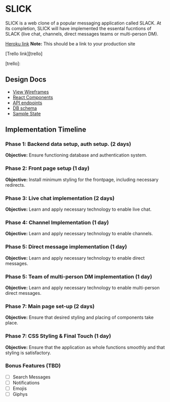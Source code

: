   # SLICK

  SLICK is a web clone of a popular messaging application called SLACK. At its completion,
  SLICK will have implemented the essental fucntions of SLACK (live chat, channels, direct messages
  teams or multi-person DM).


  [Heroku link][heroku] **Note:** This should be a link to your production site

  [Trello link][trello]

  [heroku]: https://slick-aa.herokuapp.com/
  [trello]:

  ## Design Docs
  * [View Wireframes][wireframes]
  * [React Components][components]
  * [API endpoints][api-endpoints]
  * [DB schema][schema]
  * [Sample State][sample-state]

  [wireframes]: ./wireframes/
  [components]: ./component-hierarchy.md
  [sample-state]: ./sample-state.md
  [api-endpoints]: ./api-endpoints.md
  [schema]: ./schema.md

  ## Implementation Timeline

  ### Phase 1: Backend data setup, auth setup. (2 days)

  **Objective:** Ensure functioning database and authentication system.

  ### Phase 2: Front page setup (1 day)

  **Objective:** Install minimum styling for the frontpage, including necessary redirects.

  ### Phase 3: Live chat implementation (2 days)

  **Objective:** Learn and apply necessary technology to enable live chat.

  ### Phase 4: Channel Implementation (1 day)

  **Objective:** Learn and apply necessary technology to enable channels.

  ### Phase 5: Direct message implementation (1 day)

  **Objective:** Learn and apply necessary technology to enable direct messages.

  ### Phase 5: Team of multi-person DM implementation (1 day)

  **Objective:** Learn and apply necessary technology to enable multi-person direct messages.

  ### Phase 7: Main page set-up (2 days)

  **Objective:** Ensure that desired styling and placing of components take place.

  ### Phase 7: CSS Styling & Final Touch (1 day)

  **Objective:** Ensure that the application as whole functions smoothly and that styling is satisfactory.


  ### Bonus Features (TBD)
  - [ ] Search Messages
  - [ ] Notifications
  - [ ] Emojis
  - [ ] Giphys

